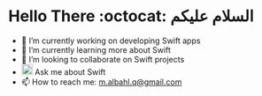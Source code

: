 ###                                                                                                                             <div align="center">
  
# Hello There  :octocat:   السلام عليكم    


  

</div>




- 🔭 I’m currently working on developing Swift apps
- 🌱 I’m currently learning more about Swift
- 👯 I’m looking to collaborate on Swift projects
- <img height="20px" width="20px" src="https://cdn.iconscout.com/icon/free/png-256/swift-21-1175088.png"/> Ask me about Swift 
- 📫 How to reach me: m.albahl.q@gmail.com

